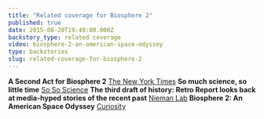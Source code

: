 ```yaml
---
title: "Related coverage for Biosphere 2"
published: true
date: 2015-08-20T19:49:00.000Z
backstory_type: related coverage
video: biosphere-2-an-american-space-odyssey
type: backstories
slug: related-coverage-for-biosphere-2
---
```


**A Second Act for Biosphere 2**
[The New York Times](http://www.nytimes.com/2013/06/10/booming/biosphere-2-good-science-or-bad-sense.html)
**So much science, so little time**
[So So Science](http://sososcience.com/2013/06/20/biosphere-2-better-than-fiction/)
**The third draft of history: Retro Report looks back at media-hyped stories of the recent past**
[Nieman Lab](http://www.niemanlab.org/2014/05/the-third-draft-of-history-retro-report-looks-back-at-media-hyped-stories-of-the-recent-past/)
**Biosphere 2: An American Space Odyssey**
[Curiosity](https://curiosity.com/paths/biosphere-2-an-american-space-odyssey-retro-report-the-new-york-times-the-new-york-times/#biosphere-2-an-american-space-odyssey-retro-report-the-new-york-times-the-new-york-times)

